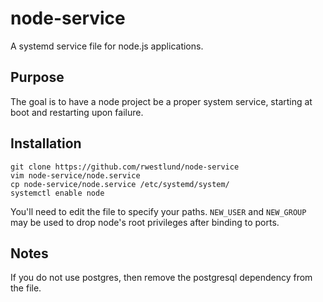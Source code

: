 # node-service

A systemd service file for node.js applications.

## Purpose

The goal is to have a node project be a proper system service, starting at
boot and restarting upon failure.

## Installation

```
git clone https://github.com/rwestlund/node-service
vim node-service/node.service
cp node-service/node.service /etc/systemd/system/
systemctl enable node
```

You'll need to edit the file to specify your paths.  `NEW_USER` and `NEW_GROUP`
may be used to drop node's root privileges after binding to ports.

## Notes

If you do not use postgres, then remove the postgresql dependency from the
file.
